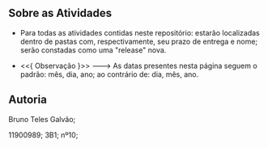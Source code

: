 ## Sobre as Atividades


* Para todas as atividades contidas neste repositório: estarão localizadas dentro de pastas com, respectivamente, seu prazo de entrega e nome; serão constadas como uma "release" nova.


* <<{ Observação }>> --->
As datas presentes nesta página seguem o padrão: mês, dia, ano; ao contrário de: dia, mês, ano.




## Autoria
Bruno Teles Galvão;

11900989; 3B1; nº10;








